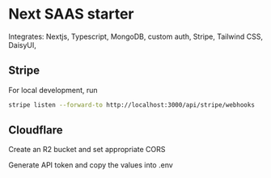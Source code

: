 # Next SAAS starter

Integrates: Nextjs, Typescript, MongoDB, custom auth, Stripe, Tailwind CSS, DaisyUI,

## Stripe

For local development, run

```bash
stripe listen --forward-to http://localhost:3000/api/stripe/webhooks
```

## Cloudflare

Create an R2 bucket and set appropriate CORS

Generate API token and copy the values into .env
